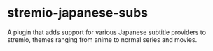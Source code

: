 # stremio-japanese-subs
A plugin that adds support for various Japanese subtitle providers to stremio, themes ranging from anime to normal series and movies.
